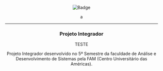 <div align="center">
  
  ![Badge](https://img.shields.io/badge/STATUS-EM%20DESENVOLVIMENTO-yellow?style=for-the-badge)
  
</div>

<div align = "center">
  a
  <hr>
  <h3>
  <b>Projeto Integrador </b></h3>
  
TESTE
  <p>Projeto Integrador desenvolvido no 5º Semestre da faculdade de Análise e Desenvolvimento de Sistemas pela FAM (Centro Universitário das Américas).
  </p>
  
  </div>
